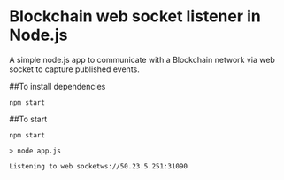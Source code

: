 # Blockchain web socket listener in Node.js

A simple node.js app to communicate with a Blockchain network via web socket to capture published events.

##To install dependencies

```npm start```

##To start 

```
npm start

> node app.js
   
Listening to web socketws://50.23.5.251:31090

```

